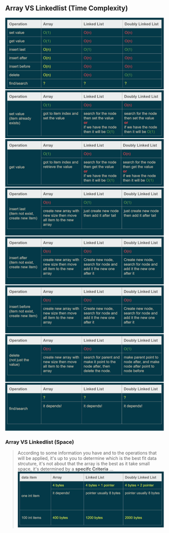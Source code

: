 ## Array VS Linkedlist (Time Complexity)

![big o](bigO.png) ![set value](set-value.png) ![get value](get-value.png) ![insert last](insert-last.png) ![insert after](insert-after.png) ![insert before](insert-before.png) ![delete](delete.png) ![find/search](find-search.png)

### Array VS Linkedlist (Space)

> According to some information you have and to the operations that will be applied, it's up to you to determine which is the best fit data strcuture, it's not about that the array is the best as it take small space, it's determined by a **specifc Criteria** ...
> ![space](date-space.png)
